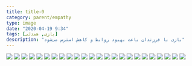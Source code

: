 ```yaml
---
title: title-0
category: parent/empathy
type: image
date: "2020-04-19 9:34"
tags: [بازی, همدلی]
description: "بازی با فرزندان باعث بهبود روابط و کاهش استرس می‌شود"
---
```


![](../../static/images/play-with-children-1.png)
![](../../static/images/play-with-children-2.png)
![](../../static/images/play-with-children-3.png)
![](../../static/images/play-with-children-4.png)
![](../../static/images/play-with-children-5.png)
![](../../static/images/play-with-children-6.png)
![](../../static/images/play-with-children-7.png)
![](../../static/images/play-with-children-8.png)
![](../../static/images/play-with-children-9.png)
![](../../static/images/play-with-children-10.png)
![](../../static/images/play-with-children-11.png)
![](../../static/images/play-with-children-12.png)
![](../../static/images/play-with-children-13.png)
![](../../static/images/play-with-children-14.png)
![](../../static/images/play-with-children-15.png)
![](../../static/images/play-with-children-16.png)
![](../../static/images/play-with-children-17.png)
![](../../static/images/play-with-children-18.png)
![](../../static/images/play-with-children-19.png)
![](../../static/images/play-with-children-20.png)
![](../../static/images/play-with-children-21.png)
![](../../static/images/play-with-children-22.png)
![](../../static/images/play-with-children-23.png)
![](../../static/images/play-with-children-24.png)
